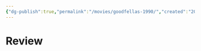 ```yaml
---
{"dg-publish":true,"permalink":"/movies/goodfellas-1990/","created":"2023-12-04T17:18:22.953-06:00","updated":"2023-12-04T11:10:18.454-06:00"}
---
```



# Review
